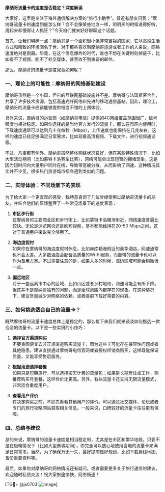 **摩纳哥流量卡的速度是否稳定？深度解读**

大家好，这里是专注于海外通信解决方案的“旅行小助手”。最近有朋友问我：“摩纳哥流量卡的速度到底怎么样？会不会像某些地方一样，明明买的时候说得好听，用起来却慢得让人抓狂？”今天咱们就来好好聊聊这个话题。

首先，让我们明确一点：摩纳哥是一个面积很小但非常富裕的国家，它以高端生活方式和精致的环境闻名于世。对于那些喜欢到摩纳哥旅游或者工作的人来说，网络速度绝对是刚需。毕竟，在这个信息爆炸的时代，谁也不想在关键时刻掉链子，比如看不了视频、刷不了社交媒体，甚至收不到重要的邮件。

那么，摩纳哥的流量卡速度究竟如何呢？

### 一、理论上的可能性：摩纳哥的网络基础建设

摩纳哥虽然是一个小国，但它的互联网基础设施并不差。摩纳哥与法国紧密合作，共享了许多技术资源，包括高速光纤网络和先进的移动通信基站。因此，理论上，摩纳哥的流量卡应该能够提供相当不错的上网体验。

具体来说，摩纳哥的运营商（如摩纳哥电信）提供的4G网络覆盖范围很广，信号强度也相对稳定。如果你选择的是当地官方发行的流量卡，那么在市区内使用时，下载速度通常可以达到几十兆每秒（Mbps），上传速度也能保持在几兆左右。这样的速度已经足够满足日常需求，比如观看高清视频、下载文件、进行视频通话等。

不过，凡事都有例外。摩纳哥虽然整体网络状况良好，但在某些特殊情况下，比如大型活动期间（比如蒙特卡洛赛车比赛），网络可能会出现短暂的拥堵现象。这是因为短时间内大量用户同时在线，导致带宽被分散，从而影响了网速。这种情况其实并不少见，很多热门旅游城市都会遇到类似的问题。

### 二、实际体验：不同场景下的表现

为了给大家一个更直观的感受，我特意咨询了几位曾经使用过摩纳哥流量卡的朋友，并结合他们的反馈整理了一些常见场景下的速度表现：

1. **市区步行街**  
   在摩纳哥的主要商业区和步行街上，比如蒙特卡洛赌场附近，网络速度普遍比较快。无论是浏览网页还是刷短视频，基本都能维持在20-50 Mbps之间。这对于普通用户来说完全够用了。

2. **海边度假村**  
   如果你在摩纳哥的海边度假村休息，比如赫库勒港附近的豪华酒店，网速通常也不会太差。大多数酒店会配备高质量的Wi-Fi服务，而自带的流量卡也可以作为备用方案。不过需要注意的是，如果人多的时候，海边区域可能会稍微慢一点。

3. **偏远地区**  
   对于一些远离市中心的区域，比如山区或者乡村地带，网速可能会有所下降。但这并不是摩纳哥独有的问题，而是全球范围内都存在的现象。在这种情况下，建议尽量减少对网络的依赖，或者提前下载好需要的内容。

### 三、如何挑选适合自己的流量卡？

既然摩纳哥的流量卡速度总体上是稳定的，那么接下来我们就来谈谈如何挑选一款合适的流量卡。以下是一些实用的小技巧：

1. **选择官方渠道购买**  
   不要贪图便宜去非正规渠道购买流量卡，因为这些卡可能存在兼容性问题或者其他隐患。建议直接通过摩纳哥电信官网或者授权经销商购买，这样既能保证质量，又能享受售后服务。

2. **根据用途选择套餐**  
   如果只是短期旅行，可以选择按天计费的流量包；如果是长期居住或工作，则推荐购买月套餐，这样性价比更高。另外，有些流量卡还支持无限流量模式，非常适合重度用户。

3. **查看用户评价**  
   在决定购买之前，不妨先看看其他用户的评价。可以通过社交媒体、论坛或者专门的旅行攻略网站获取相关信息。一般来说，口碑较好的流量卡往往更有保障。

### 四、总结与建议

总的来说，摩纳哥的流量卡速度是相当稳定的，尤其是在市区和繁华地段。只要不是在极端情况下（比如大型赛事期间），你完全可以放心地使用当地的流量卡来满足日常需求。当然，为了确保万无一失，最好提前做好规划，比如下载离线地图、备份重要资料等。

最后，如果你对摩纳哥的网络情况还有疑问，或者需要更多关于旅行通信的建议，欢迎随时私信交流！祝大家旅途愉快，网络畅通！

[TG💪+ @jx0703 ![Image](https://github.com/user-attachments/assets/dbca1d08-cadb-493c-b0ec-ad6f7a83f270)]